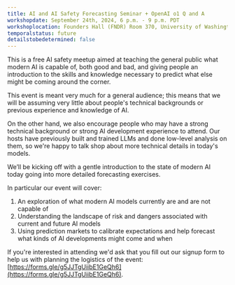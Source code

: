 ```yaml
---
title: AI and AI Safety Forecasting Seminar + OpenAI o1 Q and A
workshopdate: September 24th, 2024, 6 p.m. - 9 p.m. PDT
workshoplocation: Founders Hall (FNDR) Room 370, University of Washington, 4215 East Stevens Way Northeast, Seattle, WA
temporalstatus: future
detailstobedetermined: false
---
```


This is a free AI safety meetup aimed at teaching the general public what modern AI
is capable of, both good and bad, and giving people an introduction to the
skills and knowledge necessary to predict what else might be coming around the
corner.

This event is meant very much for a general audience; this means that we will
be assuming very little about people's technical backgrounds or previous
experience and knowledge of AI. 

On the other hand, we also encourage people who may have a strong technical
background or strong AI development experience to attend.  Our hosts have
previously built and trained LLMs and done low-level analysis on them, so we're
happy to talk shop about more technical details in today's models.

We’ll be kicking off with a gentle introduction to the state of modern AI today 
going into more detailed forecasting exercises.

In particular our event will cover:

1. An exploration of what modern AI models currently are and are not capable of
2. Understanding the landscape of risk and dangers associated with current and future AI models
3. Using prediction markets to calibrate expectations and help forecast what kinds of AI developments might come and when

If you're interested in attending we'd ask that you fill out our signup form to help us with planning the logistics of the event: [https://forms.gle/g5JJTgUiibE1GeQh6](https://forms.gle/g5JJTgUiibE1GeQh6).
